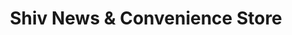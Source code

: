 ---
title: "Shiv News & Convenience Store"
url: /brighton/shiv-news-und-convenience-store/
shop: Lebensmittel
---